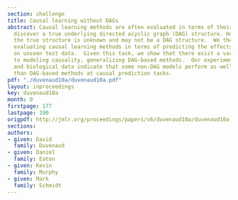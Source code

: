 ```yaml
---
section: challenge
title: Causal learning without DAGs
abstract: Causal learning methods are often evaluated in terms of their ability to
  discover a true underlying directed acyclic graph (DAG) structure. However, in general
  the true structure is unknown and may not be a DAG structure.  We therefore consider
  evaluating causal learning methods in terms of predicting the effects of interventions
  on unseen test data.  Given this task, we show that there exist a variety of approaches
  to modeling causality, generalizing DAG-based methods.  Our experiments on synthetic
  and biological data indicate that some non-DAG models perform as well or better
  than DAG-based methods at causal prediction tasks.
pdf: "./duvenaud10a/duvenaud10a.pdf"
layout: inproceedings
key: duvenaud10a
month: 0
firstpage: 177
lastpage: 190
origpdf: http://jmlr.org/proceedings/papers/v6/duvenaud10a/duvenaud10a.pdf
sections: 
authors:
- given: David
  family: Duvenaud
- given: Daniel
  family: Eaton
- given: Kevin
  family: Murphy
- given: Mark
  family: Schmidt
---
```

